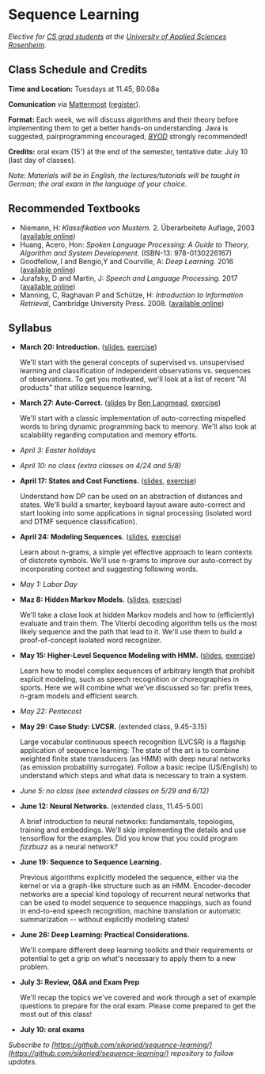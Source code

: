 # Sequence Learning


_Elective for [CS grad students](https://www.fh-rosenheim.de/technik/informatik-mathematik/informatik-master/) at the [University of Applied Sciences Rosenheim](https://www.fh-rosenheim.de)._


## Class Schedule and Credits

**Time and Location:** Tuesdays at 11.45, B0.08a

**Comunication** via [Mattermost](https://inf-mattermost.fh-rosenheim.de/sl-2018/channels/town-square) ([register](https://inf-mattermost.fh-rosenheim.de/signup_user_complete/?id=c9txudhce7bdxni5uxfrzxqm5r)).

**Format:** Each week, we will discuss algorithms and their theory before implementing them to get a better hands-on understanding.
Java is suggested, pairprogramming encouraged, [_BYOD_](https://en.wikipedia.org/wiki/Bring_your_own_device) strongly recommended!

**Credits:** oral exam (15') at the end of the semester, tentative date: July 10 (last day of classes).

_Note: Materials will be in English, the lectures/tutorials will be taught in German; the oral exam in the language of your choice._


## Recommended Textbooks

- Niemann, H: _Klassifikation von Mustern._ 2. Überarbeitete Auflage, 2003 ([available online](https://www5.cs.fau.de/fileadmin/Persons/NiemannHeinrich/klassifikation-von-mustern/m00-www.pdf))
- Huang, Acero, Hon: _Spoken Language Processing: A Guide to Theory, Algorithm and System Development._ (ISBN-13: 978-0130226167)
- Goodfellow, I and Bengio,Y and Courville, A: _Deep Learning._ 2016 ([available online](http://www.deeplearningbook.org/))
- Jurafsky, D and Martin, J: _Speech and Language Processing._ 2017 ([available online](http://web.stanford.edu/~jurafsky/slp3/))
- Manning, C, Raghavan P and Schütze, H: _Introduction to Information Retrieval_, Cambridge University Press. 2008. ([available online](https://nlp.stanford.edu/IR-book/))



## Syllabus

- **March 20: Introduction.** ([slides](00/introduction/), [exercise](00/exercise/))
	
	We'll start with the general concepts of supervised vs. unsupervised learning and classification of independent observations vs. sequences of observations.
	To get you motivated, we'll look at a list of recent "AI products" that utilize sequence learning.

- **March 27: Auto-Correct.** ([slides](http://www.cs.jhu.edu/~langmea/resources/lecture_notes/dp_and_edit_dist.pdf) by [Ben Langmead](http://www.langmead-lab.org/), [exercise](01/autocorrect/))
	
	We'll start with a classic implementation of auto-correcting mispelled words to bring dynamic programming back to memory.
	We'll also look at scalability regarding computation and memory efforts.

- _April 3: Easter holidays_

- _April 10: no class (extra classes on 4/24 and 5/8)_

- **April 17: States and Cost Functions.** ([slides](02/cost-and-states/slides/), [exercise](02/cost-and-states/))
	
	Understand how DP can be used on an abstraction of distances and states.
	We'll build a smarter, keyboard layout aware auto-correct and start looking into some applications in signal processing (isolated word and DTMF sequence classification).

- **April 24: Modeling Sequences.** ([slides](03-ngrams/sv-lm.pdf), [exercise](03/ngrams/))
	
	Learn about n-grams, a simple yet effective approach to learn contexts of distcrete symbols.
	We'll use n-grams to improve our auto-correct by incorporating context and suggesting following words.

- _May 1: Labor Day_

- **Maz 8: Hidden Markov Models.** ([slides](04-hmms/hmm.pdf), [exercise](04/hmms/))
	
	We'll take a close look at hidden Markov models and how to (efficiently) evaluate and train them.
	The Viterbi decoding algorithm tells us the most likely sequence and the path that lead to it.
	We'll use them to build a proof-of-concept isolated word recognizer.

- **May 15: Higher-Level Sequence Modeling with HMM.** ([slides](05-decoding/decoding.pdf), [exercise](05/decoding/))
	
	Learn how to model complex sequences of arbitrary length that prohibit explicit modeling, such as speech recognition or choreographies in sports.
	Here we will combine what we've discussed so far: prefix trees, n-gram models and efficient search.

- _May 22: Pentecost_

- **May 29: Case Study: LVCSR.** (extended class, 9.45-3.15)
	
	Large vocabular continuous speech recognition (LVCSR) is a flagship application of sequence learning: The state of the art is to combine weighted finite state transducers (as HMM) with deep neural networks (as emission probability surrogate).
	Follow a basic recipe (US/English) to understand which steps and what data is necessary to train a system.

- _June 5: no class (see extended classes on 5/29 and 6/12)_

- **June 12: Neural Networks.** (extended class, 11.45-5.00)
	
	A brief introduction to neural networks: fundamentals, topologies, training and embeddings.
	We'll skip implementing the details and use tensorflow for the examples. Did you know that you could program _fizzbuzz_ as a neural network?

- **June 19: Sequence to Sequence Learning.**
	
	Previous algorithms explicitly modeled the sequence, either via the kernel or via a graph-like structure such as an HMM.
	Encoder-decoder networks are a special kind topology of recurrent neural networks that can be used to model sequence to sequence mappings, such as found in end-to-end speech recognition, machine translation or automatic summarization -- without explicitly modeling states!

- **June 26: Deep Learning: Practical Considerations.**
	
	We'll compare different deep learning toolkits and their requirements or potential to get a grip on what's necessary to apply them to a new problem.

- **July 3: Review, Q&A and Exam Prep**
	
	We'll recap the topics we've covered and work through a set of example questions to prepare for the oral exam.
	Please come prepared to get the most out of this class! 

- **July 10: oral exams**


_Subscribe to [https://github.com/sikoried/sequence-learning/](https://github.com/sikoried/sequence-learning/) repository to follow updates._
